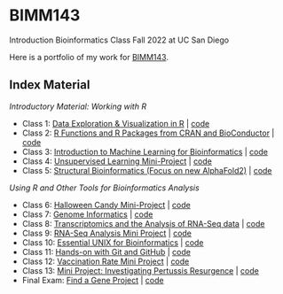 # BIMM143
Introduction Bioinformatics Class Fall 2022 at UC San Diego

Here is a portfolio of my work for [BIMM143](https://bioboot.github.io/bimm143_F22/).

## Index Material
*Introductory Material: Working with R*
- Class 1: [Data Exploration & Visualization in R](https://github.com/g1cole/bimm143/blob/main/class05.pdf) | [code](https://github.com/g1cole/bimm143/blob/main/class05.qmd)
- Class 2: [R Functions and R Packages from CRAN and BioConductor]() | [code]()
- Class 3: [Introduction to Machine Learning for Bioinformatics]() | [code]()
- Class 4: [Unsupervised Learning Mini-Project]() | [code]()
- Class 5: [Structural Bioinformatics (Focus on new AlphaFold2)]() | [code]()

*Using R and Other Tools for Bioinformatics Analysis*
- Class 6: [Halloween Candy Mini-Project](https://github.com/g1cole/bimm143/blob/main/class10/class10Project.md) | [code](https://github.com/g1cole/bimm143/blob/main/class10/class10Project.qmd)
- Class 7: [Genome Informatics](https://github.com/g1cole/bimm143/blob/main/class11/class11R.md) | [code](https://github.com/g1cole/bimm143/blob/main/class11/class11R.qmd)
- Class 8: [Transcriptomics and the Analysis of RNA-Seq data]() | [code]()
- Class 9: [RNA-Seq Analysis Mini Project]() | [code]()
- Class 10: [Essential UNIX for Bioinformatics]() | [code]()
- Class 11: [Hands-on with Git and GitHub]() | [code]()
- Class 12: [Vaccination Rate Mini Project]() | [code]()
- Class 13: [Mini Project: Investigating Pertussis Resurgence]() | [code]()
- Final Exam: [Find a Gene Project]() | [code]()
